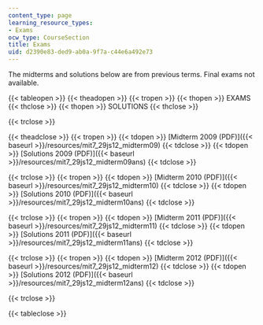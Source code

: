 ```yaml
---
content_type: page
learning_resource_types:
- Exams
ocw_type: CourseSection
title: Exams
uid: d2390e83-ded9-ab0a-9f7a-c44e6a492e73
---
```


The midterms and solutions below are from previous terms. Final exams not available.

{{< tableopen >}}
{{< theadopen >}}
{{< tropen >}}
{{< thopen >}}
EXAMS
{{< thclose >}}
{{< thopen >}}
SOLUTIONS
{{< thclose >}}

{{< trclose >}}

{{< theadclose >}}
{{< tropen >}}
{{< tdopen >}}
[Midterm 2009 (PDF)]({{< baseurl >}}/resources/mit7_29js12_midterm09)
{{< tdclose >}}
{{< tdopen >}}
[Solutions 2009 (PDF)]({{< baseurl >}}/resources/mit7_29js12_midterm09ans)
{{< tdclose >}}

{{< trclose >}}
{{< tropen >}}
{{< tdopen >}}
[Midterm 2010 (PDF)]({{< baseurl >}}/resources/mit7_29js12_midterm10)
{{< tdclose >}}
{{< tdopen >}}
[Solutions 2010 (PDF)]({{< baseurl >}}/resources/mit7_29js12_midterm10ans)
{{< tdclose >}}

{{< trclose >}}
{{< tropen >}}
{{< tdopen >}}
[Midterm 2011 (PDF)]({{< baseurl >}}/resources/mit7_29js12_midterm11)
{{< tdclose >}}
{{< tdopen >}}
[Solutions 2011 (PDF)]({{< baseurl >}}/resources/mit7_29js12_midterm11ans)
{{< tdclose >}}

{{< trclose >}}
{{< tropen >}}
{{< tdopen >}}
[Midterm 2012 (PDF)]({{< baseurl >}}/resources/mit7_29js12_midterm12)
{{< tdclose >}}
{{< tdopen >}}
[Solutions 2012 (PDF)]({{< baseurl >}}/resources/mit7_29js12_midterm12ans)
{{< tdclose >}}

{{< trclose >}}

{{< tableclose >}}